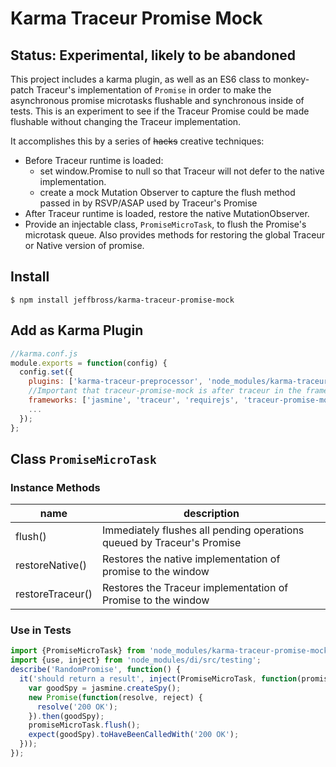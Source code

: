 # Karma Traceur Promise Mock

## Status: Experimental, likely to be abandoned

This project includes a karma plugin, as well as an ES6 class to monkey-patch
Traceur's implementation of `Promise` in order to make the asynchronous promise
microtasks flushable and synchronous inside of tests. This is an experiment to
see if the Traceur Promise could be made flushable without changing the Traceur
implementation.

It accomplishes this by a series of ~~hacks~~ creative techniques:
 * Before Traceur runtime is loaded:
    * set window.Promise to null so that Traceur will not defer to the native
    implementation.
    * create a mock Mutation Observer to capture the flush method passed in by
      RSVP/ASAP used by Traceur's Promise
 * After Traceur runtime is loaded, restore the native MutationObserver.
 * Provide an injectable class, `PromiseMicroTask`, to flush the Promise's
    microtask queue. Also provides methods for restoring the global Traceur or
    Native version of promise.

## Install

`$ npm install jeffbross/karma-traceur-promise-mock`

## Add as Karma Plugin

```javascript
//karma.conf.js
module.exports = function(config) {
  config.set({
    plugins: ['karma-traceur-preprocessor', 'node_modules/karma-traceur-promise-mock'],
    //Important that traceur-promise-mock is after traceur in the frameworks list
    frameworks: ['jasmine', 'traceur', 'requirejs', 'traceur-promise-mock']
    ...
  });
};
```

## Class `PromiseMicroTask`

### Instance Methods
| name             | description                                                            |
| ---------------- | ---------------------------------------------------------------------- |
| flush()          | Immediately flushes all pending operations queued by Traceur's Promise |
| restoreNative()  | Restores the native implementation of promise to the window            |
| restoreTraceur() | Restores the Traceur implementation of Promise to the window           |

### Use in Tests

```javascript
import {PromiseMicroTask} from 'node_modules/karma-traceur-promise-mock/src/PromiseMicroTask';
import {use, inject} from 'node_modules/di/src/testing';
describe('RandomPromise', function() {
  it('should return a result', inject(PromiseMicroTask, function(promiseMicroTask) {
    var goodSpy = jasmine.createSpy();
    new Promise(function(resolve, reject) {
      resolve('200 OK');
    }).then(goodSpy);
    promiseMicroTask.flush();
    expect(goodSpy).toHaveBeenCalledWith('200 OK');
  }));
});
```

